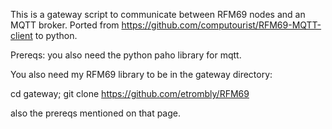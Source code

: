 This is a gateway script to communicate between RFM69 nodes and an MQTT broker. Ported from https://github.com/computourist/RFM69-MQTT-client to python.

Prereqs:
  you also need the python paho library for mqtt.

  You also need my RFM69 library to be in the gateway directory:
  
  cd gateway; git clone https://github.com/etrombly/RFM69
  
  also the prereqs mentioned on that page.
  
